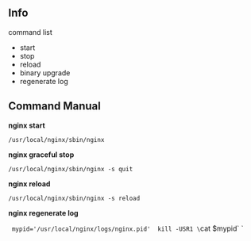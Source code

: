 ## Info
command list 
- start
- stop
- reload
- binary upgrade
- regenerate log

## Command Manual

**nginx start**

`/usr/local/nginx/sbin/nginx`

**nginx graceful stop**

`/usr/local/nginx/sbin/nginx -s quit`

**nginx reload**

`/usr/local/nginx/sbin/nginx -s reload`

**nginx regenerate log**

`
mypid='/usr/local/nginx/logs/nginx.pid' 
kill -USR1 \`cat $mypid\` 
`
